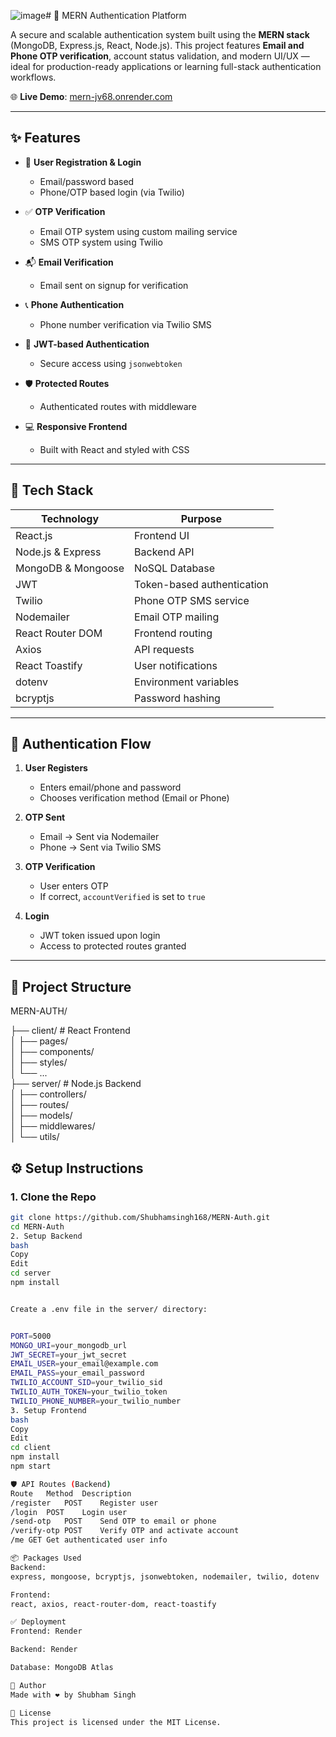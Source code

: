 ![image](https://github.com/user-attachments/assets/50a81462-2cc1-4544-bf23-ce290355f4b8)# 🚀 MERN Authentication Platform

A secure and scalable authentication system built using the **MERN stack** (MongoDB, Express.js, React, Node.js). This project features **Email and Phone OTP verification**, account status validation, and modern UI/UX — ideal for production-ready applications or learning full-stack authentication workflows.

🌐 **Live Demo**: [mern-jv68.onrender.com](https://mern-jv68.onrender.com)

---

## ✨ Features

- 🔐 **User Registration & Login**
  - Email/password based
  - Phone/OTP based login (via Twilio)

- ✅ **OTP Verification**
  - Email OTP system using custom mailing service
  - SMS OTP system using Twilio

- 📬 **Email Verification**
  - Email sent on signup for verification

- 📞 **Phone Authentication**
  - Phone number verification via Twilio SMS

- 👤 **JWT-based Authentication**
  - Secure access using `jsonwebtoken`

- 🛡️ **Protected Routes**
  - Authenticated routes with middleware

- 💻 **Responsive Frontend**
  - Built with React and styled with CSS

---

## 🧰 Tech Stack

| Technology        | Purpose                        |
|------------------|--------------------------------|
| React.js         | Frontend UI                    |
| Node.js & Express| Backend API                    |
| MongoDB & Mongoose| NoSQL Database                |
| JWT              | Token-based authentication     |
| Twilio           | Phone OTP SMS service          |
| Nodemailer       | Email OTP mailing              |
| React Router DOM | Frontend routing               |
| Axios            | API requests                   |
| React Toastify   | User notifications             |
| dotenv           | Environment variables          |
| bcryptjs         | Password hashing               |

---

## 🔐 Authentication Flow

1. **User Registers**
   - Enters email/phone and password
   - Chooses verification method (Email or Phone)

2. **OTP Sent**
   - Email → Sent via Nodemailer
   - Phone → Sent via Twilio SMS

3. **OTP Verification**
   - User enters OTP
   - If correct, `accountVerified` is set to `true`

4. **Login**
   - JWT token issued upon login
   - Access to protected routes granted

---

## 📁 Project Structure

MERN-AUTH/

├── client/ # React Frontend  
│ ├── pages/  
│ ├── components/  
│ ├── styles/  
│ └── ...  
├── server/ # Node.js Backend  
│ ├── controllers/  
│ ├── routes/  
│ ├── models/  
│ ├── middlewares/  
│ └── utils/  


## ⚙️ Setup Instructions

### 1. Clone the Repo

```bash
git clone https://github.com/Shubhamsingh168/MERN-Auth.git
cd MERN-Auth
2. Setup Backend
bash
Copy
Edit
cd server
npm install


Create a .env file in the server/ directory:


PORT=5000
MONGO_URI=your_mongodb_url
JWT_SECRET=your_jwt_secret
EMAIL_USER=your_email@example.com
EMAIL_PASS=your_email_password
TWILIO_ACCOUNT_SID=your_twilio_sid
TWILIO_AUTH_TOKEN=your_twilio_token
TWILIO_PHONE_NUMBER=your_twilio_number
3. Setup Frontend
bash
Copy
Edit
cd client
npm install
npm start

🛡️ API Routes (Backend)
Route	Method	Description
/register	POST	Register user
/login	POST	Login user
/send-otp	POST	Send OTP to email or phone
/verify-otp	POST	Verify OTP and activate account
/me	GET	Get authenticated user info

📦 Packages Used
Backend:
express, mongoose, bcryptjs, jsonwebtoken, nodemailer, twilio, dotenv

Frontend:
react, axios, react-router-dom, react-toastify

✅ Deployment
Frontend: Render

Backend: Render

Database: MongoDB Atlas

📌 Author
Made with ❤️ by Shubham Singh

📄 License
This project is licensed under the MIT License.



